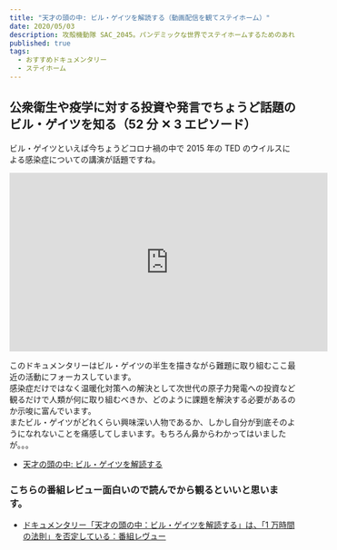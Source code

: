 ```yaml
---
title: "天才の頭の中: ビル・ゲイツを解読する（動画配信を観てステイホーム）"
date: 2020/05/03
description: 攻殻機動隊 SAC_2045。パンデミックな世界でステイホームするためのあれこれ、動画配信を観て過ごしてます
published: true
tags:
  - おすすめドキュメンタリー
  - ステイホーム
---
```


## 公衆衛生や疫学に対する投資や発言でちょうど話題のビル・ゲイツを知る（52 分 ✕ 3 エピソード）

ビル・ゲイツといえば今ちょうどコロナ禍の中で 2015 年の TED のウイルスによる感染症についての講演が話題ですね。

<div class="youtube">
<iframe width="560" height="315" src="https://www.youtube.com/embed/y4CR1Hl5J0g" frameborder="0" allow="accelerometer; autoplay; encrypted-media; gyroscope; picture-in-picture" allowfullscreen></iframe>
</div>

<!-- more -->

このドキュメンタリーはビル・ゲイツの半生を描きながら難題に取り組むここ最近の活動にフォーカスしています。  
感染症だけではなく温暖化対策への解決として次世代の原子力発電への投資など観るだけで人類が何に取り組むべきか、どのように課題を解決する必要があるのか示唆に富んでいます。  
またビル・ゲイツがどれくらい興味深い人物であるか、しかし自分が到底そのようになれないことを痛感してしまいます。もちろん鼻からわかってはいましたが。。。

- [天才の頭の中: ビル・ゲイツを解読する](https://www.netflix.com/title/80184771)

### こちらの番組レビュー面白いので読んでから観るといいと思います。

- [ドキュメンタリー「天才の頭の中：ビル・ゲイツを解読する」は、「1 万時間の法則」を否定している：番組レヴュー](https://wired.jp/2019/11/12/inside-bills-brain-outliers/)
